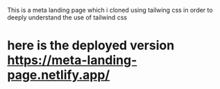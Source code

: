 This is a meta landing page  which i cloned using tailwing css in order to deeply understand the use of tailwind css 
# here is the deployed version https://meta-landing-page.netlify.app/